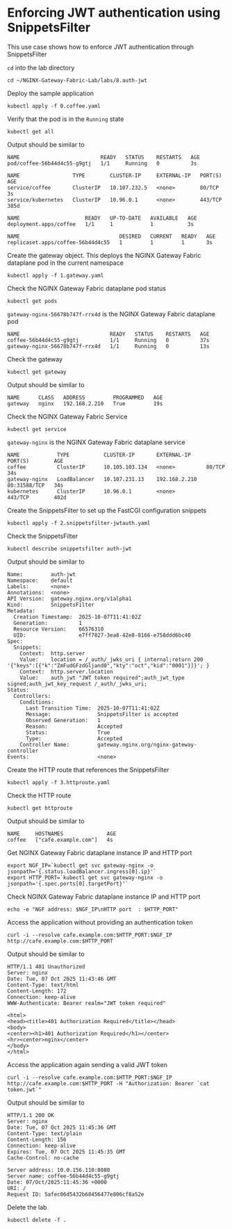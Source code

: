 # Enforcing JWT authentication using SnippetsFilter

This use case shows how to enforce JWT authentication through SnippetsFilter

`cd` into the lab directory
```code
cd ~/NGINX-Gateway-Fabric-Lab/labs/8.auth-jwt
```

Deploy the sample application
```code
kubectl apply -f 0.coffee.yaml
```

Verify that the pod is in the `Running` state

```code
kubectl get all
```

Output should be similar to

```
NAME                          READY   STATUS    RESTARTS   AGE
pod/coffee-56b44d4c55-g9gtj   1/1     Running   0          3s

NAME                 TYPE        CLUSTER-IP     EXTERNAL-IP   PORT(S)   AGE
service/coffee       ClusterIP   10.107.232.5   <none>        80/TCP    3s
service/kubernetes   ClusterIP   10.96.0.1      <none>        443/TCP   385d

NAME                     READY   UP-TO-DATE   AVAILABLE   AGE
deployment.apps/coffee   1/1     1            1           3s

NAME                                DESIRED   CURRENT   READY   AGE
replicaset.apps/coffee-56b44d4c55   1         1         1       3s
```

Create the gateway object. This deploys the NGINX Gateway Fabric dataplane pod in the current namespace
```code
kubectl apply -f 1.gateway.yaml
```

Check the NGINX Gateway Fabric dataplane pod status
```
kubectl get pods
```

`gateway-nginx-56678b747f-rrx4d` is the NGINX Gateway Fabric dataplane pod
```
NAME                             READY   STATUS    RESTARTS   AGE
coffee-56b44d4c55-g9gtj          1/1     Running   0          37s
gateway-nginx-56678b747f-rrx4d   1/1     Running   0          13s
```

Check the gateway
```code
kubectl get gateway
```

Output should be similar to
```code
NAME      CLASS   ADDRESS         PROGRAMMED   AGE
gateway   nginx   192.168.2.210   True         19s
```

Check the NGINX Gateway Fabric Service
```code
kubectl get service
```

`gateway-nginx` is the NGINX Gateway Fabric dataplane service
```code
NAME            TYPE           CLUSTER-IP       EXTERNAL-IP     PORT(S)        AGE
coffee          ClusterIP      10.105.103.134   <none>          80/TCP         34s
gateway-nginx   LoadBalancer   10.107.231.13    192.168.2.210   80:31588/TCP   34s
kubernetes      ClusterIP      10.96.0.1        <none>          443/TCP        402d
```

Create the SnippetsFilter to set up the FastCGI configuration snippets
```code
kubectl apply -f 2.snippetsfilter-jwtauth.yaml
```

Check the SnippetsFilter
```code
kubectl describe snippetsfilter auth-jwt
```

Output should be similar to
```code
Name:         auth-jwt
Namespace:    default
Labels:       <none>
Annotations:  <none>
API Version:  gateway.nginx.org/v1alpha1
Kind:         SnippetsFilter
Metadata:
  Creation Timestamp:  2025-10-07T11:41:02Z
  Generation:          1
  Resource Version:    66576310
  UID:                 e7ff7827-3ea8-42e8-8166-e758ddd6bc40
Spec:
  Snippets:
    Context:  http.server
    Value:    location = /_auth/_jwks_uri { internal;return 200 '{"keys":[{"k":"ZmFudGFzdGljand0","kty":"oct","kid":"0001"}]}'; }
    Context:  http.server.location
    Value:    auth_jwt "JWT token required";auth_jwt_type signed;auth_jwt_key_request /_auth/_jwks_uri;
Status:
  Controllers:
    Conditions:
      Last Transition Time:  2025-10-07T11:41:02Z
      Message:               SnippetsFilter is accepted
      Observed Generation:   1
      Reason:                Accepted
      Status:                True
      Type:                  Accepted
    Controller Name:         gateway.nginx.org/nginx-gateway-controller
Events:                      <none>
```

Create the HTTP route that references the SnippetsFilter
```code
kubectl apply -f 3.httproute.yaml
```

Check the HTTP route
```code
kubectl get httproute
```

Output should be similar to
```code
NAME     HOSTNAMES              AGE
coffee   ["cafe.example.com"]   4s
```

Get NGINX Gateway Fabric dataplane instance IP and HTTP port
```code
export NGF_IP=`kubectl get svc gateway-nginx -o jsonpath='{.status.loadBalancer.ingress[0].ip}'`
export HTTP_PORT=`kubectl get svc gateway-nginx -o jsonpath='{.spec.ports[0].targetPort}'`
```

Check NGINX Gateway Fabric dataplane instance IP and HTTP port
```code
echo -e "NGF address: $NGF_IP\nHTTP port  : $HTTP_PORT"
```

Access the application without providing an authentication token
```code
curl -i --resolve cafe.example.com:$HTTP_PORT:$NGF_IP http://cafe.example.com:$HTTP_PORT
```

Output should be similar to
```code
HTTP/1.1 401 Unauthorized
Server: nginx
Date: Tue, 07 Oct 2025 11:43:46 GMT
Content-Type: text/html
Content-Length: 172
Connection: keep-alive
WWW-Authenticate: Bearer realm="JWT token required"

<html>
<head><title>401 Authorization Required</title></head>
<body>
<center><h1>401 Authorization Required</h1></center>
<hr><center>nginx</center>
</body>
</html>
```

Access the application again sending a valid JWT token
```code
curl -i --resolve cafe.example.com:$HTTP_PORT:$NGF_IP http://cafe.example.com:$HTTP_PORT -H "Authorization: Bearer `cat token.jwt`"
```

Output should be similar to
```code
HTTP/1.1 200 OK
Server: nginx
Date: Tue, 07 Oct 2025 11:45:36 GMT
Content-Type: text/plain
Content-Length: 156
Connection: keep-alive
Expires: Tue, 07 Oct 2025 11:45:35 GMT
Cache-Control: no-cache

Server address: 10.0.156.110:8080
Server name: coffee-56b44d4c55-g9gtj
Date: 07/Oct/2025:11:45:36 +0000
URI: /
Request ID: 5afec06d5432b68456477e806cf8a52e
```

Delete the lab

```code
kubectl delete -f .
```
